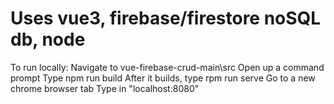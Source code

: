 # Uses vue3, firebase/firestore noSQL db, node

To run locally:
Navigate to vue-firebase-crud-main\src
Open up a command prompt
Type npm run build
After it builds, type rpm run serve
Go to a new chrome browser tab
Type in "localhost:8080"
